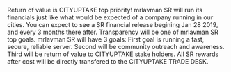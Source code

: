 Return of value is CITYUPTAKE top priority! mrlavman SR will run its financials just like what would be expected of a company running in our cities. You can expect to see a SR financial release begining Jan 28 2019, and every 3 months there after. Transparency will be one of mrlavman SR top goals. mrlavman SR will have 3 goals: First goal is running a fast, secure, reliable server. Second will be community outreach and awareness. Third will be return of value to CITYUPTAKE stake holders. All SR rewards after cost will be directly transfered to the CITYUPTAKE TRADE DESK.
	
